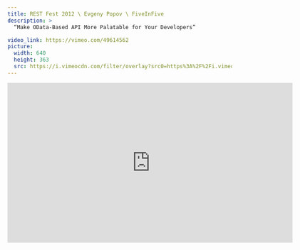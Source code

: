 ```yaml
---
title: REST Fest 2012 \ Evgeny Popov \ FiveInFive
description: >
  “Make OData-Based API More Palatable for Your Developers”

video_link: https://vimeo.com/49614562
picture:
  width: 640
  height: 363
  src: https://i.vimeocdn.com/filter/overlay?src0=https%3A%2F%2Fi.vimeocdn.com%2Fvideo%2F342520040_640x363.jpg&src1=http%3A%2F%2Ff.vimeocdn.com%2Fp%2Fimages%2Fcrawler_play.png
---
```

<iframe src="https://player.vimeo.com/video/49614562?title=0&byline=0&portrait=0&badge=0&autopause=0&player_id=0" width="640" height="360" frameborder="0" title="REST Fest 2012 \ Evgeny Popov \ FiveInFive" webkitallowfullscreen mozallowfullscreen allowfullscreen></iframe>